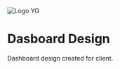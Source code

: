 ![Logo YG](http://www.yourigruiters.com/images/logo/logo-150.png)

# Dasboard Design
Dashboard design created for client.
